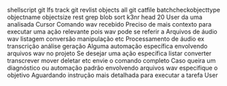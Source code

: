 shellscript
git lfs track
git revlist objects all  git catfile batchcheckobjecttype objectname objectsize rest  grep blob  sort k3nr  head 20
User
da uma analisada
Cursor
Comando wav recebido Preciso de mais contexto para executar uma ação relevante pois wav pode se referir a
 Arquivos de áudio wav listagem conversão manipulação etc
 Processamento de áudio ex transcrição análise geração
 Alguma automação específica envolvendo arquivos wav no projeto
Se desejar uma ação específica listar converter transcrever mover deletar etc envie o comando completo Caso queira um diagnóstico ou automação padrão envolvendo arquivos wav especifique o objetivo
Aguardando instrução mais detalhada para executar a tarefa
User